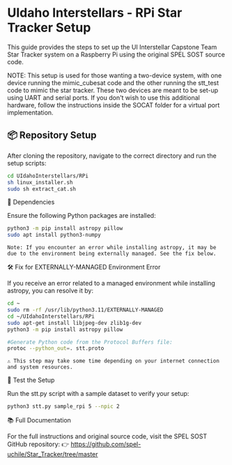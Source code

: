 # UIdaho Interstellars - RPi Star Tracker Setup

This guide provides the steps to set up the UI Interstellar Capstone Team Star Tracker system on a Raspberry Pi using the original SPEL SOST source code. 

NOTE: This setup is used for those wanting a two-device system, with one device running the mimic_cubesat code and the other running the stt_test code to mimic the star tracker. These two devices are meant to be set-up using UART and serial ports. If you don't wish to use this additional hardware, follow the instructions inside the SOCAT folder for a virtual port implementation. 

## 📦 Repository Setup

After cloning the repository, navigate to the correct directory and run the setup scripts:

```bash
cd UIdahoInterstellars/RPi
sh linux_installer.sh
sudo sh extract_cat.sh
```

🔧 Dependencies

Ensure the following Python packages are installed:
```bash
python3 -m pip install astropy pillow
sudo apt install python3-numpy
```
    Note: If you encounter an error while installing astropy, it may be due to the environment being externally managed. See the fix below.

🛠️ Fix for EXTERNALLY-MANAGED Environment Error

If you receive an error related to a managed environment while installing astropy, you can resolve it by:

```bash
cd ~
sudo rm -rf /usr/lib/python3.11/EXTERNALLY-MANAGED
cd ~/UIdahoInterstellars/RPi
sudo apt-get install libjpeg-dev zlib1g-dev
python3 -m pip install astropy pillow

#Generate Python code from the Protocol Buffers file:
protoc --python_out=. stt.proto
```
    ⚠️ This step may take some time depending on your internet connection and system resources.

🚀 Test the Setup

Run the stt.py script with a sample dataset to verify your setup:

```bash
python3 stt.py sample_rpi 5 --npic 2
```
📚 Full Documentation

For the full instructions and original source code, visit the SPEL SOST GitHub repository:
👉 https://github.com/spel-uchile/Star_Tracker/tree/master
